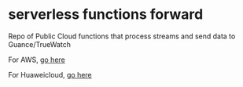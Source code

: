 # serverless functions forward

Repo of Public Cloud functions that process streams and send data to Guance/TrueWatch

For AWS, [go here](./AWS)

For Huaweicloud, [go here](./Huaweicloud)